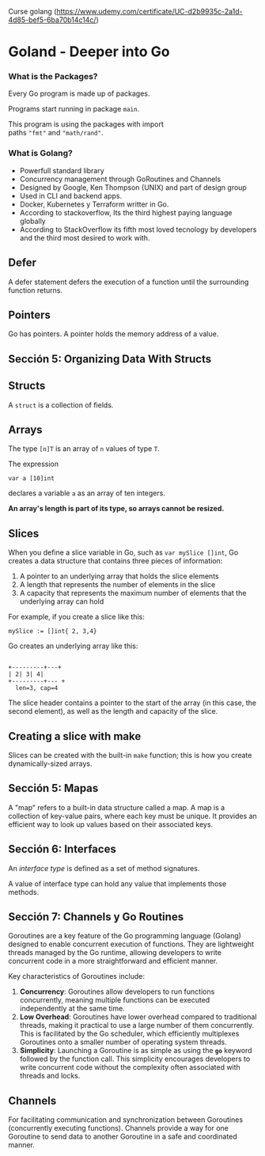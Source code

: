 Curse golang (https://www.udemy.com/certificate/UC-d2b9935c-2a1d-4d85-bef5-6ba70b14c14c/)

# Goland - **Deeper into Go**

### What is the Packages?

Every Go program is made up of packages. 

Programs start running in package `main`.

This program is using the packages with import paths `"fmt"` and `"math/rand"`.

### What is Golang?

- Powerfull standard library
- Concurrency management through  GoRoutines and Channels
- Designed by Google, Ken Thompson (UNIX) and part of design group
- Used in CLI and backend apps.
- Docker, Kubernetes y Terraform writter in Go.
- According to stackoverflow, Its the third highest paying language globally
- According to StackOverflow its fifth most loved tecnology  by  developers and the third most desired to work with.

## Defer

A defer statement defers the execution of a function until the surrounding function returns.

## Pointers

Go has pointers. A pointer holds the memory address of a value.

## Sección 5: **Organizing Data With Structs**

## Structs

A `struct` is a collection of fields.

## Arrays

The type `[n]T` is an array of `n` values of type `T`.

The expression

```
var a [10]int
```

declares a variable `a` as an array of ten integers.

**An array's length is part of its type, so arrays cannot be resized.** 

## Slices

When you define a slice variable in Go, such as `var mySlice []int`, Go creates a data structure that contains three pieces of information:

1. A pointer to an underlying array that holds the slice elements
2. A length that represents the number of elements in the slice
3. A capacity that represents the maximum number of elements that the underlying array can hold

For example, if you create a slice like this:

```
mySlice := []int{ 2, 3,4}
```

Go creates an underlying array like this:

```

+---------+---+
| 2| 3| 4|
+---------+--- +
  len=3, cap=4
```

The slice header contains a pointer to the start of the array (in this case, the second element), as well as the length and capacity of the slice.

## Creating a slice with make

Slices can be created with the built-in `make` function; this is how you create dynamically-sized arrays.

## Sección 5: Mapas

A "map" refers to a built-in data structure called a map. A map is a collection of key-value pairs, where each key must be unique. It provides an efficient way to look up values based on their associated keys.

## Sección 6: Interfaces

An *interface type* is defined as a set of method signatures.

A value of interface type can hold any value that implements those methods.

## Sección 7: Channels y Go Routines

Goroutines are a key feature of the Go programming language (Golang) designed to enable concurrent execution of functions. They are lightweight threads managed by the Go runtime, allowing developers to write concurrent code in a more straightforward and efficient manner.

Key characteristics of Goroutines include:

1. **Concurrency**: Goroutines allow developers to run functions concurrently, meaning multiple functions can be executed independently at the same time.
2. **Low Overhead**: Goroutines have lower overhead compared to traditional threads, making it practical to use a large number of them concurrently. This is facilitated by the Go scheduler, which efficiently multiplexes Goroutines onto a smaller number of operating system threads.
3. **Simplicity**: Launching a Goroutine is as simple as using the **`go`** keyword followed by the function call. This simplicity encourages developers to write concurrent code without the complexity often associated with threads and locks.

## Channels

For facilitating communication and synchronization between Goroutines (concurrently executing functions). Channels provide a way for one Goroutine to send data to another Goroutine in a safe and coordinated manner.
